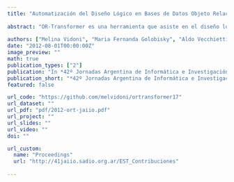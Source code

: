 ```yaml
---
title: "Automatización del Diseño Lógico en Bases de Datos Objeto Relacionales"
  
abstract: "OR-Transformer es una herramienta que asiste en el diseño lógico de una base de datos objeto-relacional. El objetivo de la herramienta es facilitar y asistir al desarrollador de aplicaciones en la tarea de definir los objetos del “schema” de una base de datos. El usuario ingresa el diseño conceptual de datos por medio de un diagrama de clases UML, y la herramienta por medio de diversas funciones de transformación genera el diseño lógico, definiendo los scripts para la creación de los UDTs (User Defined Types) y las tablas de la Base de Datos. El usuario posee diversas alternativas de transformación de los modelos que debe seleccionar de acuerdo con los requerimientos a cumplir en el sistema que desarrolla."
  
authors: ["Melina Vidoni", "Maria Fernanda Golobisky", "Aldo Vecchietti"]
date: "2012-08-01T00:00:00Z"
image_preview: ""
math: true
publication_types: ["2"]
publication: "In *42º Jornadas Argentina de Informática e Investigación Operativa, 15º Concurso de Trabajos Estudiantiles*. Vol. 1, pp642-652"
publication_short: "*42º Jornadas Argentina de Informática e Investigación Operativa, 15º Concurso de Trabajos Estudiantiles*. Vol. 1, pp642-652"
featured: false

url_code: "https://github.com/melvidoni/ortransformer17"
url_dataset: ""
url_pdf: "pdf/2012-ort-jaiio.pdf"
url_project: ""
url_slides: ""
url_video: ""
doi: ""

url_custom:
  name: "Proceedings"
  url: "http://41jaiio.sadio.org.ar/EST_Contribuciones"
  
---
```

 
